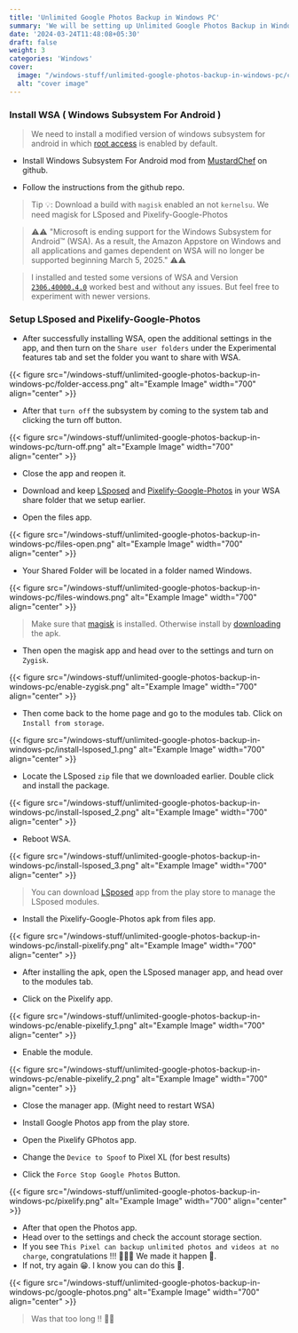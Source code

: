 ```yaml
---
title: 'Unlimited Google Photos Backup in Windows PC'
summary: 'We will be setting up Unlimited Google Photos Backup in Windows PC using Windows Subsystem For Android.'
date: '2024-03-24T11:48:08+05:30'
draft: false
weight: 3
categories: 'Windows'
cover:
  image: "/windows-stuff/unlimited-google-photos-backup-in-windows-pc/cover.png"
  alt: "cover image"
---
```


### Install WSA ( Windows Subsystem For Android )

> We need to install a modified version of windows subsystem for android in which [root access](https://en.wikipedia.org/wiki/Rooting_(Android)) is enabled by default.

* Install Windows Subsystem For Android mod from [MustardChef](https://github.com/MustardChef/WSABuilds) on github.

* Follow the instructions from the github repo.

> Tip 💡: Download a build with `magisk` enabled an not `kernelsu`. We need magisk for LSposed and Pixelify-Google-Photos

> ⚠️⚠️ "Microsoft is ending support for the Windows Subsystem for Android™️ (WSA). As a result, the Amazon Appstore on Windows and all applications and games dependent on WSA will no longer be supported beginning March 5, 2025." ⚠️⚠️

> I installed and tested some versions of WSA and Version [`2306.40000.4.0`](https://github.com/MustardChef/WSABuilds/releases/tag/Windows_11_2306.40000.4.0) worked best and without any issues. But feel free to experiment with newer versions.


### Setup LSposed and Pixelify-Google-Photos


* After successfully installing WSA, open the additional settings in the app, and then turn on the `Share user folders` under the Experimental features tab and set the folder you want to share with WSA.

{{< figure src="/windows-stuff/unlimited-google-photos-backup-in-windows-pc/folder-access.png" alt="Example Image" width="700" align="center" >}}

* After that `turn off` the subsystem by coming to the system tab and clicking the turn off button.
  
{{< figure src="/windows-stuff/unlimited-google-photos-backup-in-windows-pc/turn-off.png" alt="Example Image" width="700" align="center" >}}

* Close the app and reopen it.

* Download and keep [LSposed](https://github.com/LSPosed/LSPosed) and [Pixelify-Google-Photos](https://github.com/BaltiApps/Pixelify-Google-Photos) in your WSA share folder that we setup earlier.

* Open the files app.

{{< figure src="/windows-stuff/unlimited-google-photos-backup-in-windows-pc/files-open.png" alt="Example Image" width="700" align="center" >}}

 * Your Shared Folder will be located in a folder named Windows.
  
{{< figure src="/windows-stuff/unlimited-google-photos-backup-in-windows-pc/files-windows.png" alt="Example Image" width="700" align="center" >}}

> Make sure that [magisk](https://github.com/topjohnwu/Magisk) is installed. Otherwise install by [downloading](https://github.com/topjohnwu/Magisk/releases) the apk.

* Then open the magisk app and head over to the settings and turn on `Zygisk`.

{{< figure src="/windows-stuff/unlimited-google-photos-backup-in-windows-pc/enable-zygisk.png" alt="Example Image" width="700" align="center" >}}

* Then come back to the home page and go to the modules tab. Click on `Install from storage`.

{{< figure src="/windows-stuff/unlimited-google-photos-backup-in-windows-pc/install-lsposed_1.png" alt="Example Image" width="700" align="center" >}}

* Locate the LSposed `zip` file that we downloaded earlier. Double click and install the package.

{{< figure src="/windows-stuff/unlimited-google-photos-backup-in-windows-pc/install-lsposed_2.png" alt="Example Image" width="700" align="center" >}}

* Reboot WSA. 

{{< figure src="/windows-stuff/unlimited-google-photos-backup-in-windows-pc/install-lsposed_3.png" alt="Example Image" width="700" align="center" >}}

> You can download [LSposed](https://play.google.com/store/apps/details?id=org.lsposed.manager&pcampaignid=web_share) app from the play store to manage the LSposed modules.

* Install the Pixelify-Google-Photos apk from files app.

{{< figure src="/windows-stuff/unlimited-google-photos-backup-in-windows-pc/install-pixelify.png" alt="Example Image" width="700" align="center" >}}

* After installing the apk, open the LSposed manager app, and head over to the modules tab.

* Click on the Pixelify app.

{{< figure src="/windows-stuff/unlimited-google-photos-backup-in-windows-pc/enable-pixelify_1.png" alt="Example Image" width="700" align="center" >}}

* Enable the module.

{{< figure src="/windows-stuff/unlimited-google-photos-backup-in-windows-pc/enable-pixelify_2.png" alt="Example Image" width="700" align="center" >}}

* Close the manager app. (Might need to restart WSA)

* Install Google Photos app from the play store.

* Open the Pixelify GPhotos app.
* Change the `Device to Spoof` to Pixel XL (for best results)
* Click the `Force Stop Google Photos` Button.

{{< figure src="/windows-stuff/unlimited-google-photos-backup-in-windows-pc/pixelify.png" alt="Example Image" width="700" align="center" >}}

* After that open the Photos app.
* Head over to the settings and check the account storage section.
* If you see `This Pixel can backup unlimited photos and videos at no charge`, congratulations !!! 🎉🎉🥳 We made it happen 🥹.
* If not, try again 😁. I know you can do this 💪.

{{< figure src="/windows-stuff/unlimited-google-photos-backup-in-windows-pc/google-photos.png" alt="Example Image" width="700" align="center" >}}

> Was that too long !! 🤷‍♂️